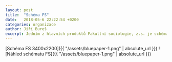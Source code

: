 ```yaml
---
layout: post
title:  "Schéma FS"
date:   2018-05-6 22:22:54 +0200
categories: organizace
author: Jiří Bureš
excerpt: Jedním z hlavních produktů Fakultní sociologie, z.s. je schéma "Jak studovat sociologii" (nyní ve verzi 1.0), které nabízí tipy a rady, jak uspět ve studiu, ale zároveň vysvětluje, jak různé činnosti FS souvisí s usnadněním vlastního studia.
---
```


[Schéma FS 3400x2200]({{ "/assets/bluepaper-1.png" | absolute_url }})
![Náhled schématu FS]({{ "/assets/bluepaper-1.png" | absolute_url }})

